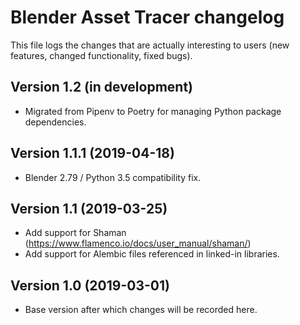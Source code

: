 # Blender Asset Tracer changelog

This file logs the changes that are actually interesting to users (new features,
changed functionality, fixed bugs).

## Version 1.2 (in development)

- Migrated from Pipenv to Poetry for managing Python package dependencies.


## Version 1.1.1 (2019-04-18)

- Blender 2.79 / Python 3.5 compatibility fix.


## Version 1.1 (2019-03-25)

- Add support for Shaman (https://www.flamenco.io/docs/user_manual/shaman/)
- Add support for Alembic files referenced in linked-in libraries.


## Version 1.0 (2019-03-01)

- Base version after which changes will be recorded here.
